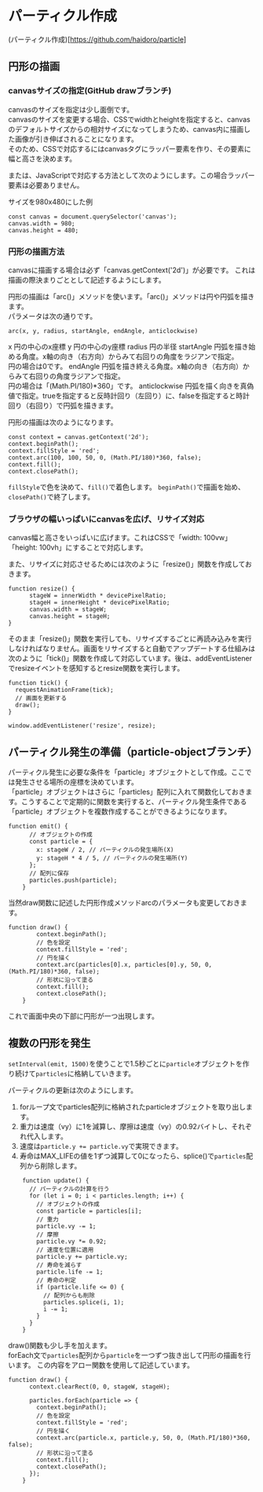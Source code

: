 # パーティクル作成
(パーティクル作成)[https://github.com/haidoro/particle]
## 円形の描画
### canvasサイズの指定(GitHub drawブランチ)
canvasのサイズを指定は少し面倒です。  
canvasのサイズを変更する場合、CSSでwidthとheightを指定すると、canvasのデフォルトサイズからの相対サイズになってしまうため、canvas内に描画した画像が引き伸ばされることになります。  
そのため、CSSで対応するにはcanvasタグにラッパー要素を作り、その要素に幅と高さを決めます。

または、JavaScriptで対応する方法として次のようにします。この場合ラッパー要素は必要ありません。

サイズを980x480にした例
```
const canvas = document.querySelector('canvas');
canvas.width = 980;
canvas.height = 480;
```

### 円形の描画方法
canvasに描画する場合は必ず「canvas.getContext('2d')」が必要です。
これは描画の際決まりごととして記述するようにします。

円形の描画は「arc()」メソッドを使います。「arc()」メソッドは円や円弧を描きます。  
パラメータは次の通りです。

```
arc(x, y, radius, startAngle, endAngle, anticlockwise)
```

x
円の中心のx座標
y
円の中心のy座標
radius
円の半径
startAngle
円弧を描き始める角度。x軸の向き（右方向）からみて右回りの角度をラジアンで指定。  
円の場合は0です。
endAngle
円弧を描き終える角度。x軸の向き（右方向）からみて右回りの角度ラジアンで指定。  
円の場合は「(Math.PI/180)*360」です。
anticlockwise
円弧を描く向きを真偽値で指定。trueを指定すると反時計回り（左回り）に、falseを指定すると時計回り（右回り）で円弧を描きます。

円形の描画は次のようになります。
```
const context = canvas.getContext('2d');
context.beginPath();
context.fillStyle = 'red';
context.arc(100, 100, 50, 0, (Math.PI/180)*360, false);
context.fill();
context.closePath();
```
`fillStyle`で色を決めて、`fill()`で着色します。
`beginPath()`で描画を始め、`closePath()`で終了します。

### ブラウザの幅いっぱいにcanvasを広げ、リサイズ対応
canvas幅と高さをいっぱいに広げます。これはCSSで「width: 100vw」「height: 100vh」にすることで対応します。

また、リサイズに対応させるためには次のように「resize()」関数を作成しておきます。

```
function resize() {
      stageW = innerWidth * devicePixelRatio;
      stageH = innerHeight * devicePixelRatio;
      canvas.width = stageW;
      canvas.height = stageH;
}
```
そのまま「resize()」関数を実行しても、リサイズするごとに再読み込みを実行しなければなりません。画面をリサイズすると自動でアップデートする仕組みは次のように「tick()」関数を作成して対応しています。後は、addEventListenerでresizeイベントを感知するとresize関数を実行します。

```
function tick() {
  requestAnimationFrame(tick);
  // 画面を更新する
  draw();
}
```

```
window.addEventListener('resize', resize);
```

## パーティクル発生の準備（particle-objectブランチ）

パーティクル発生に必要な条件を「particle」オブジェクトとして作成。ここでは発生させる場所の座標を決めています。  
「particle」オブジェクトはさらに「particles」配列に入れて関数化しておきます。こうすることで定期的に関数を実行すると、パーティクル発生条件である「particle」オブジェクトを複数作成することができるようになります。

```
function emit() {
      // オブジェクトの作成
      const particle = {
        x: stageW / 2, // パーティクルの発生場所(X)
        y: stageH * 4 / 5, // パーティクルの発生場所(Y)
      };
      // 配列に保存
      particles.push(particle);
    }
```

当然draw関数に記述した円形作成メソッドarcのパラメータも変更しておきます。

```
function draw() { 
        context.beginPath();
        // 色を設定
        context.fillStyle = 'red';
        // 円を描く
        context.arc(particles[0].x, particles[0].y, 50, 0, (Math.PI/180)*360, false);
        // 形状に沿って塗る
        context.fill();
        context.closePath();
    }
```
これで画面中央の下部に円形が一つ出現します。

## 複数の円形を発生
`setInterval(emit, 1500)`を使うことで1.5秒ごとに`particle`オブジェクトを作り続けて`particles`に格納していきます。

パーティクルの更新は次のようにします。  
1. forループ文でparticles配列に格納されたparticleオブジェクトを取り出します。
2. 重力は速度（vy）に1を減算し、摩擦は速度（vy）の0.92バイトし、それぞれ代入します。
3. 速度は`particle.y += particle.vy`で実現できます。
4. 寿命はMAX_LIFEの値を1ずつ減算して0になったら、splice()で`particles`配列から削除します。

```
    function update() {
      // パーティクルの計算を行う
      for (let i = 0; i < particles.length; i++) {
        // オブジェクトの作成
        const particle = particles[i];
        // 重力
        particle.vy -= 1;
        // 摩擦
        particle.vy *= 0.92;
        // 速度を位置に適用
        particle.y += particle.vy;
        // 寿命を減らす
        particle.life -= 1;
        // 寿命の判定
        if (particle.life <= 0) {
          // 配列からも削除
          particles.splice(i, 1);
          i -= 1;
        }
      }
    }
```

draw()関数も少し手を加えます。  
forEach文で`particles`配列から`particle`を一つずつ抜き出して円形の描画を行います。
この内容をアロー関数を使用して記述しています。

```
function draw() { 
      context.clearRect(0, 0, stageW, stageH);
      
      particles.forEach(particle => {
        context.beginPath();
        // 色を設定
        context.fillStyle = 'red';
        // 円を描く
        context.arc(particle.x, particle.y, 50, 0, (Math.PI/180)*360, false);
        // 形状に沿って塗る
        context.fill();
        context.closePath();
      });
    }
```